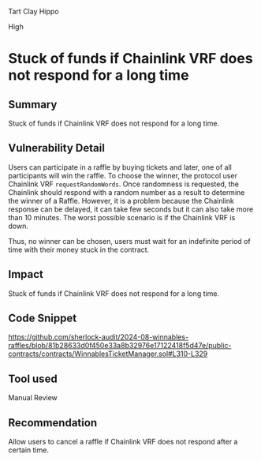 Tart Clay Hippo

High

# Stuck of funds if Chainlink VRF does not respond for a long time

## Summary
Stuck of funds if Chainlink VRF does not respond for a long time.

## Vulnerability Detail
Users can participate in a raffle by buying tickets and later, one of all participants will win the raffle. To choose the winner, the protocol user Chainlink VRF `requestRandomWords`. Once randomness is requested, the Chainlink should respond with a random number as a result to determine the winner of a Raffle. However, it is a problem because the Chainlink response can be delayed, it can take few seconds but it can also take more than 10 minutes. The worst possible scenario is if the Chainlink VRF is down. 

Thus, no winner can be chosen, users must wait for an indefinite period of time with their money stuck in the contract.

## Impact
Stuck of funds if Chainlink VRF does not respond for a long time.

## Code Snippet
https://github.com/sherlock-audit/2024-08-winnables-raffles/blob/81b28633d0f450e33a8b32976e17122418f5d47e/public-contracts/contracts/WinnablesTicketManager.sol#L310-L329
## Tool used

Manual Review

## Recommendation
Allow users to cancel a raffle if Chainlink VRF does not respond after a certain time.